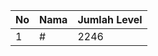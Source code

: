 | No | Nama            | Jumlah Level |
|----|-----------------|--------------|
| 1  | #    |    2246        |

